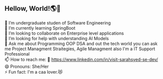 ## Hellow, World!🌎👋

 🔭 I’m undergraduate studen of Software Engineering </br>
 🌱 I’m currently learning SpringBoot</br> 
 👯 I’m looking to collaborate on Enterprise level applications</br>
 🤔 I’m looking for help with understanding AI Models</br> 
 💬 Ask me about Programming OOP DSA and out the tech world you can ask me Project Managment Straitegies, Agile Managment also I'm a IT Support Professional</br>
 📫 How to reach me: 🔗 https://www.linkedin.com/in/visit-sarahsyed-se-dev/ </br>
 😄 Pronouns: She/Her</br>
 ⚡ Fun fact: I'm a caa lover.😻</br>

